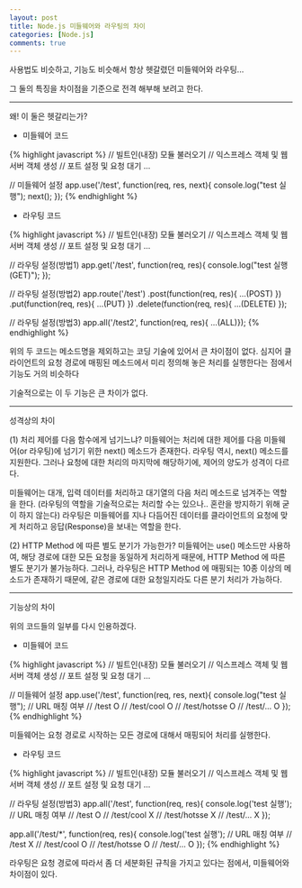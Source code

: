 ```yaml
---
layout: post
title: Node.js 미들웨어와 라우팅의 차이
categories: [Node.js]
comments: true
---
```


사용법도 비슷하고, 기능도 비슷해서 항상 헷갈렸던 미들웨어와 라우팅...

그 둘의 특징을 차이점을 기준으로 전격 해부해 보려고 한다.

------------------------------------

왜! 이 둘은 헷갈리는가?

- 미들웨어 코드

{% highlight javascript %}
// 빌트인(내장) 모듈 불러오기
// 익스프레스 객체 및 웹 서버 객체 생성
// 포트 설정 및 요청 대기
...
 
// 미들웨어 설정
app.use('/test', function(req, res, next){
    console.log("test 실행");
    next();
});
{% endhighlight %}

- 라우팅 코드

{% highlight javascript %}
// 빌트인(내장) 모듈 불러오기
// 익스프레스 객체 및 웹 서버 객체 생성
// 포트 설정 및 요청 대기
...
 
// 라우팅 설정(방법1)
app.get('/test', function(req, res){
    console.log("test 실행(GET)");
});
 
// 라우팅 설정(방법2)
app.route('/test')
    .post(function(req, res){ ...(POST) })
    .put(function(req, res){ ...(PUT) })
    .delete(function(req, res){ ...(DELETE) });
 
// 라우팅 설정(방법3)
app.all('/test2', function(req, res){ ...(ALL)});
{% endhighlight %}

위의 두 코드는 메소드명을 제외하고는 코딩 기술에 있어서 큰 차이점이 없다.
심지어 클라이언트의 요청 경로에 매핑된 메소드에서 미리 정의해 놓은 처리를 실행한다는 점에서 기능도 거의 비슷하다

기술적으로는 이 두 기능은 큰 차이가 없다.

-------------------

성격상의 차이


(1) 처리 제어를 다음 함수에게 넘기느냐?
미들웨어는 처리에 대한 제어를 다음 미들웨어(or 라우팅)에 넘기기 위한 next() 메소드가 존재한다.
라우팅 역시, next() 메소드를 지원한다. 그러나 요청에 대한 처리의 마지막에 해당하기에, 제어의 양도가 성격이 다르다.


미들웨어는 대개, 입력 데이터를 처리하고 대기열의 다음 처리 메소드로 넘겨주는 역할을 한다. (라우팅의 역할을 기술적으로는 처리할 수는 있으나.. 혼란을 방지하기 위해 굳이 하지 않는다)
라우팅은 미들웨어를 지나 다듬어진 데이터를 클라이언트의 요청에 맞게 처리하고 응답(Response)을 보내는 역할을 한다.


(2) HTTP Method 에 따른 별도 분기가 가능한가?
미들웨어는 use() 메소드만 사용하여, 해당 경로에 대한 모든 요청을 동일하게 처리하게 때문에, HTTP Method 에 따른 별도 분기가 불가능하다.
그러나, 라우팅은 HTTP Method 에 매핑되는 10종 이상의 메소드가 존재하기 때문에, 같은 경로에 대한 요청일지라도 다른 분기 처리가 가능하다.

--------------

기능상의 차이

위의 코드들의 일부를 다시 인용하겠다.

- 미들웨어 코드

{% highlight javascript %}
// 빌트인(내장) 모듈 불러오기
// 익스프레스 객체 및 웹 서버 객체 생성
// 포트 설정 및 요청 대기
...
 
// 미들웨어 설정
app.use('/test', function(req, res, next){
    console.log("test 실행");
    // URL 매칭 여부
    // /test            O
    // /test/cool       O
    // /test/hotsse     O
    // /test/...        O
});
{% endhighlight %}

미들웨어는 요청 경로로 시작하는 모든 경로에 대해서 매핑되어 처리를 실행한다.


- 라우팅 코드

{% highlight javascript %}
// 빌트인(내장) 모듈 불러오기
// 익스프레스 객체 및 웹 서버 객체 생성
// 포트 설정 및 요청 대기
...
 
// 라우팅 설정(방법3)
app.all('/test', function(req, res){
    console.log('test 실행');
    // URL 매칭 여부
    // /test            O
    // /test/cool       X
    // /test/hotsse     X
    // /test/...        X
});
 
app.all('/test/*', function(req, res){
    console.log('test 실행');
    // URL 매칭 여부
    // /test            X
    // /test/cool       O
    // /test/hotsse     O
    // /test/...        O
});
{% endhighlight %}

라우팅은 요청 경로에 따라서 좀 더 세분화된 규칙을 가지고 있다는 점에서, 미들웨어와 차이점이 있다.